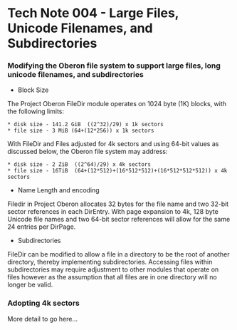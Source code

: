 # Tech Note 004 - Large Files, Unicode Filenames, and Subdirectories
### Modifying the Oberon file system to support large files, long unicode filenames, and subdirectories

* Block Size

The Project Oberon FileDir module operates on 1024 byte (1K) blocks, with the following limits:

    * disk size - 141.2 GiB  ((2^32)/29) x 1k sectors
    * file size - 3 MiB (64+(12*256)) x 1k sectors

With FileDir and Files adjusted for 4k sectors and using 64-bit values as discussed below, the Oberon file system may address:

    * disk size - 2 ZiB  ((2^64)/29) x 4k sectors
    * file size - 16TiB  (64+(12*512)+(16*512*512)+(16*512*512*512)) x 4k sectors

* Name Length and encoding

Filedir in Project Oberon allocates 32 bytes for the file name and two 32-bit sector references in each DirEntry. With page expansion to 4k, 128 byte Unicode file names and two 64-bit sector references will allow for the same 24 entries per DirPage.

* Subdirectories

FileDir can be modified to allow a file in a directory to be the root of another directory, thereby implementing subdirectories. Accessing files within subdirectories may require adjustment to other modules that operate on files however as the assumption that all files are in one directory will no longer be valid.

### Adopting 4k sectors

More detail to go here...

